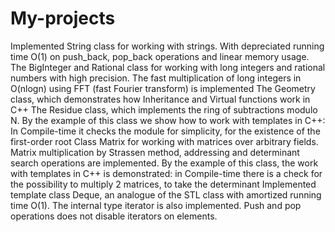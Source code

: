 # My-projects
Implemented String class for working with strings. With depreciated running time O(1) on push_back, pop_back operations and linear memory usage.
The BigInteger and Rational class for working with long integers and rational numbers with high precision. The fast multiplication of long integers in O(nlogn) using FFT (fast Fourier transform) is implemented
The Geometry class, which demonstrates how Inheritance and Virtual functions work in C++
The Residue class, which implements the ring of subtractions modulo N. By the example of this class we show how to work with templates in C++: In Compile-time it checks the module for simplicity, for the existence of the first-order root
Class Matrix for working with matrices over arbitrary fields. Matrix multiplication by Strassen method, addressing and determinant search operations are implemented. By the example of this class, the work with templates in C++ is demonstrated: in Compile-time there is a check for the possibility to multiply 2 matrices, to take the determinant
Implemented template class Deque, an analogue of the STL class with amortized running time O(1). The internal type iterator is also implemented. Push and pop operations does not disable iterators on elements.
